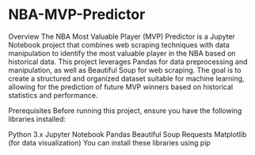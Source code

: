 # NBA-MVP-Predictor
Overview
The NBA Most Valuable Player (MVP) Predictor is a Jupyter Notebook project that combines web scraping techniques with data manipulation to identify the most valuable player in the NBA based on historical data. This project leverages Pandas for data preprocessing and manipulation, as well as Beautiful Soup for web scraping. The goal is to create a structured and organized dataset suitable for machine learning, allowing for the prediction of future MVP winners based on historical statistics and performance.

Prerequisites
Before running this project, ensure you have the following libraries installed:

Python 3.x
Jupyter Notebook
Pandas
Beautiful Soup
Requests
Matplotlib (for data visualization)
You can install these libraries using pip
